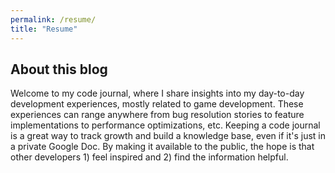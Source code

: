 ```yaml
---
permalink: /resume/
title: "Resume"
---
```


## About this blog

Welcome to my code journal, where I share insights into my day-to-day development experiences, mostly related to game development. These experiences can range anywhere from bug resolution stories to feature implementations to performance optimizations, etc. Keeping a code journal is a great way to track growth and build a knowledge base, even if it's just in a private Google Doc. By making it available to the public, the hope is that other developers 1) feel inspired and 2) find the information helpful.
